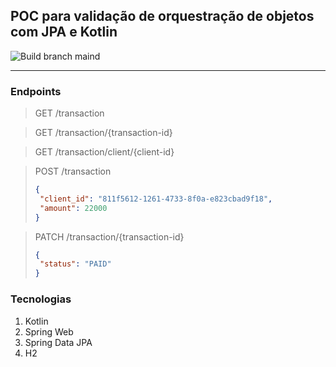 ## POC para validação de orquestração de objetos com JPA e Kotlin

![Build branch maind]([https://github.com/github/docs/actions/workflows/main.yml/badge.svg?branch=main](https://github.com/raphaelfontoura/kotlin-jpa-poc-transaction-history-balance/blob/main/.github/workflows/build-workflow.yml/badge.svg?branch=main))

---
### Endpoints

> GET /transaction

> GET /transaction/{transaction-id}

> GET /transaction/client/{client-id}

> POST /transaction
>```json
>{
>  "client_id": "811f5612-1261-4733-8f0a-e823cbad9f18",
>  "amount": 22000
>}
>```

>PATCH /transaction/{transaction-id}
>```json
>{
>  "status": "PAID"
>}
>```


### Tecnologias
1. Kotlin
2. Spring Web
3. Spring Data JPA
4. H2

